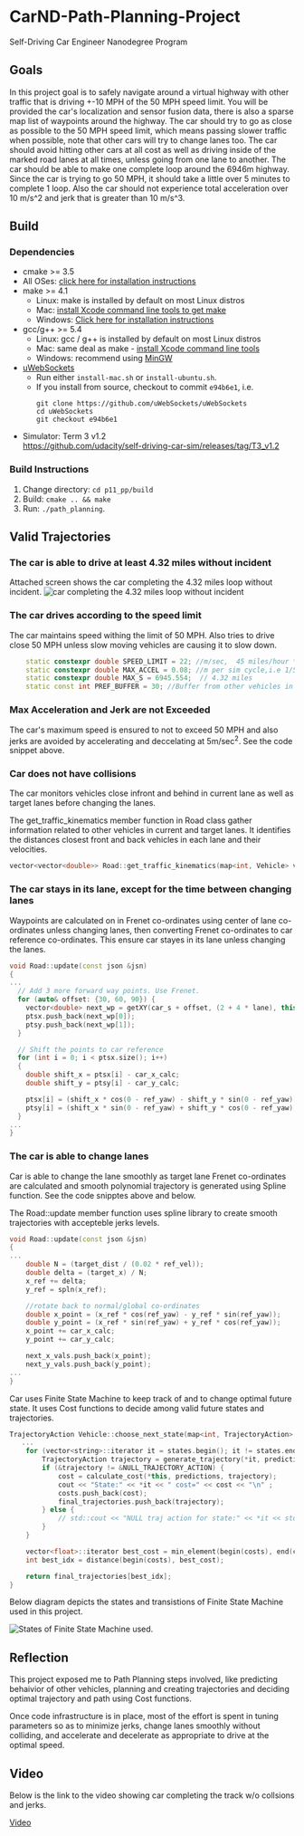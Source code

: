 # CarND-Path-Planning-Project
Self-Driving Car Engineer Nanodegree Program
   
## Goals
In this project goal is to safely navigate around a virtual highway with other traffic that is driving +-10 MPH of the 50 MPH speed limit. You will be provided the car's localization and sensor fusion data, there is also a sparse map list of waypoints around the highway. The car should try to go as close as possible to the 50 MPH speed limit, which means passing slower traffic when possible, note that other cars will try to change lanes too. The car should avoid hitting other cars at all cost as well as driving inside of the marked road lanes at all times, unless going from one lane to another. The car should be able to make one complete loop around the 6946m highway. Since the car is trying to go 50 MPH, it should take a little over 5 minutes to complete 1 loop. Also the car should not experience total acceleration over 10 m/s^2 and jerk that is greater than 10 m/s^3.

## Build
### Dependencies

* cmake >= 3.5
 * All OSes: [click here for installation instructions](https://cmake.org/install/)
* make >= 4.1
  * Linux: make is installed by default on most Linux distros
  * Mac: [install Xcode command line tools to get make](https://developer.apple.com/xcode/features/)
  * Windows: [Click here for installation instructions](http://gnuwin32.sourceforge.net/packages/make.htm)
* gcc/g++ >= 5.4
  * Linux: gcc / g++ is installed by default on most Linux distros
  * Mac: same deal as make - [install Xcode command line tools](https://developer.apple.com/xcode/features/)
  * Windows: recommend using [MinGW](http://www.mingw.org/)
* [uWebSockets](https://github.com/uWebSockets/uWebSockets)
  * Run either `install-mac.sh` or `install-ubuntu.sh`.
  * If you install from source, checkout to commit `e94b6e1`, i.e.
    ```
    git clone https://github.com/uWebSockets/uWebSockets 
    cd uWebSockets
    git checkout e94b6e1
    ```
* Simulator: Term 3 v1.2 <br>https://github.com/udacity/self-driving-car-sim/releases/tag/T3_v1.2

### Build Instructions

1. Change directory: `cd p11_pp/build`
3. Build: `cmake .. && make`
4. Run: `./path_planning`.

## Valid Trajectories
### The car is able to drive at least 4.32 miles without incident
Attached screen shows the car completing the 4.32 miles loop without incident.
![car completing the 4.32 miles loop without incident](./res/complete_track.png)


### The car drives according to the speed limit
The car maintains speed withing the limit of 50 MPH. Also tries to drive close 50 MPH unless slow moving vehicles are causing it to slow down.

```c++            
    static constexpr double SPEED_LIMIT = 22; //m/sec,  45 miles/hour * 0.447 ==  20m/sec ;
    static constexpr double MAX_ACCEL = 0.08; //m per sim cycle,i.e 1/50th of sec. 0.09m/0.02 sec = 10m/sec/sec 
    static constexpr double MAX_S = 6945.554;  // 4.32 miles      
    static const int PREF_BUFFER = 30; //Buffer from other vehicles in current and target lanes.

```

### Max Acceleration and Jerk are not Exceeded
The car's maximum speed is ensured to not to exceed 50 MPH and also jerks are avoided by accelerating and deccelating at 5m/sec<sup>2</sup>. See the code snippet above.

### Car does not have collisions
The car monitors vehicles close infront and behind in current lane as well as target lanes before changing the lanes. 

The get_traffic_kinematics member function in Road class gather information related to other vehicles in current and target lanes. It identifies the distances closest front and back vehicles in each lane and their velocities. 


```c++
vector<vector<double>> Road::get_traffic_kinematics(map<int, Vehicle> vehicles, Vehicle ego); 
```



### The car stays in its lane, except for the time between changing lanes
Waypoints are calculated on in Frenet co-ordinates using center of lane co-ordinates unless changing lanes, then converting Frenet co-ordinates to car reference co-ordinates. This ensure car stayes in its lane unless changing the lanes.

```c++
void Road::update(const json &jsn) 
{
...
  // Add 3 more forward way points. Use Frenet.
  for (auto& offset: {30, 60, 90}) {
    vector<double> next_wp = getXY(car_s + offset, (2 + 4 * lane), this->_wp_s, this->_wp_x, this->_wp_y);
    ptsx.push_back(next_wp[0]);
    ptsy.push_back(next_wp[1]);
  }

  // Shift the points to car reference
  for (int i = 0; i < ptsx.size(); i++)
  {
    double shift_x = ptsx[i] - car_x_calc;
    double shift_y = ptsy[i] - car_y_calc;

    ptsx[i] = (shift_x * cos(0 - ref_yaw) - shift_y * sin(0 - ref_yaw));
    ptsy[i] = (shift_x * sin(0 - ref_yaw) + shift_y * cos(0 - ref_yaw));
  }
...
}
```

### The car is able to change lanes
Car is able to change the lane smoothly as target lane Frenet co-ordinates are calculated and smooth polynomial trajectory is generated using Spline function. See the code snipptes above and below.

The Road::update member function uses spline library to create smooth trajectories with accepteble jerks levels. 

```c++
void Road::update(const json &jsn) 
{
...
    double N = (target_dist / (0.02 * ref_vel)); 
    double delta = (target_x) / N;
    x_ref += delta;    
    y_ref = spln(x_ref); 

    //rotate back to normal/global co-ordinates
    double x_point = (x_ref * cos(ref_yaw) - y_ref * sin(ref_yaw));
    double y_point = (x_ref * sin(ref_yaw) + y_ref * cos(ref_yaw));
    x_point += car_x_calc;
    y_point += car_y_calc;

    next_x_vals.push_back(x_point);
    next_y_vals.push_back(y_point);
...
}
```
Car uses Finite State Machine to keep track of and to change optimal future state. It uses Cost functions to decide among valid future states and trajectories.

```c++
TrajectoryAction Vehicle::choose_next_state(map<int, TrajectoryAction> &predictions, vector<vector<double>> &traffic_info, int horizon) {
   ...
    for (vector<string>::iterator it = states.begin(); it != states.end(); ++it) {
        TrajectoryAction trajectory = generate_trajectory(*it, predictions, traffic_info);
        if (&trajectory != &NULL_TRAJECTORY_ACTION) {
            cost = calculate_cost(*this, predictions, trajectory);
            cout << "State:" << *it << " cost=" << cost << "\n" ;
            costs.push_back(cost);
            final_trajectories.push_back(trajectory);
        } else {
            // std::cout << "NULL traj action for state:" << *it << std::endl;
        }
    }

    vector<float>::iterator best_cost = min_element(begin(costs), end(costs));
    int best_idx = distance(begin(costs), best_cost);

    return final_trajectories[best_idx];
}
```

Below diagram depicts the states and transistions of Finite State Machine used in this project.

![States of Finite State Machine used.](./res/FSM.png)

## Reflection
This project exposed me to Path Planning steps involved, like predicting behaivior of other vehicles, planning and creating trajectories and deciding optimal trajectory and path using Cost functions.

Once code infrastructure is in place, most of the effort is spent in tuning parameters so as to minimize jerks, change lanes smoothly without colliding, and accelerate and decelerate as appropriate to drive at the optimal speed.

## Video
Below is the link to the video showing car completing the track w/o collsions and jerks.

[Video](https://github.com/gmpatil/sdcnd/blob/master/term3/p11_pp/res/pp11_path_planning.m4v "Car completing the track")




